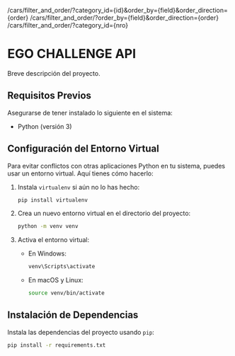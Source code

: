 /cars/filter_and_order/?category_id={id}&order_by={field}&order_direction={order}
/cars/filter_and_order/?order_by={field}&order_direction={order}
/cars/filter_and_order/?category_id={nro}

# EGO CHALLENGE API

Breve descripción del proyecto.

## Requisitos Previos

Asegurarse de tener instalado lo siguiente en el sistema:

- Python (versión 3)

## Configuración del Entorno Virtual

Para evitar conflictos con otras aplicaciones Python en tu sistema, puedes usar un entorno virtual. Aquí tienes cómo hacerlo:

1. Instala `virtualenv` si aún no lo has hecho:
    ```bash
    pip install virtualenv
    ```

2. Crea un nuevo entorno virtual en el directorio del proyecto:
    ```bash
    python -m venv venv
    ```

3. Activa el entorno virtual:
    - En Windows:
        ```bash
        venv\Scripts\activate
        ```
    - En macOS y Linux:
        ```bash
        source venv/bin/activate
        ```

## Instalación de Dependencias

Instala las dependencias del proyecto usando `pip`:

```bash
pip install -r requirements.txt
